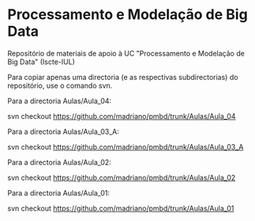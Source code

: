 # Processamento e Modelação de Big Data

Repositório de materiais de apoio à UC "Processamento e Modelação de Big Data" (Iscte-IUL)

Para copiar apenas uma directoria (e as respectivas subdirectorias) do repositório, use o comando svn.

Para a directoria Aulas/Aula_04:

svn checkout https://github.com/madriano/pmbd/trunk/Aulas/Aula_04

Para a directoria Aulas/Aula_03_A:

svn checkout https://github.com/madriano/pmbd/trunk/Aulas/Aula_03_A

Para a directoria Aulas/Aula_02:

svn checkout https://github.com/madriano/pmbd/trunk/Aulas/Aula_02

Para a directoria Aulas/Aula_01:

svn checkout https://github.com/madriano/pmbd/trunk/Aulas/Aula_01
